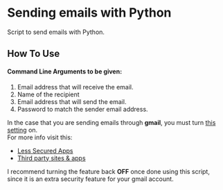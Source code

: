 # Sending emails with Python  
Script to send emails with Python.  

## How To Use  
#### Command Line Arguments to be given:
1. Email address that will receive the email.
2. Name of the recipient
3. Email address that will send the email.
4. Password to match the sender email address.  

In the case that you are sending emails through __gmail__, you must turn [this setting](https://myaccount.google.com/lesssecureapps) on.  
For more info visit this:  
- [Less Secured Apps](https://support.google.com/accounts/answer/6010255)
- [Third party sites & apps](https://support.google.com/accounts/answer/3466521)

I recommend turning the feature back __OFF__ once done using this script, since it is an extra security feature for your gmail account.
